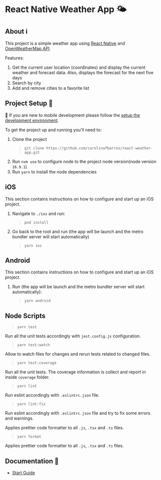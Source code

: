 # React Native Weather App 🌤️

## About ℹ️

This project is a simple weather app using [React Native](https://reactnative.dev/) and [OpenWeatherMap API](https://openweathermap.org/api).

Features:

1. Get the current user location (coordinates) and display the current weather and forecast data. Also, displays the forecast for the next five days
2. Search by city
3. Add and remove cities to a favorite list

## Project Setup 🔨

🚩 If you are new to mobile development please follow the [setup the development environment](https://reactnative.dev/docs/environment-setup).

To get the project up and running you'll need to:

1. Clone the project
   > `git clone https://github.com/carolinafbarros/react-weather-app.git`
2. Run `nvm use` to configure node to the project node version(node version `16.9.1`)
3. Run `yarn` to install the node dependencies

## iOS

This section contains instructions on how to configure and start up an iOS project.

1. Navigate to `./ios` and run:
   > `pod install`
2. Go back to the root and run (the app will be launch and the metro bundler server will start automatically)
   > `yarn ios`

## Android

This section contains instructions on how to configure and start up an iOS project.

1. Run (the app will be launch and the metro bundler server will start automatically):
   > `yarn android`

## Node Scripts

> `yarn test`

Run all the unit tests accordingly with `jest.config.js` configuration.

> `yarn test:watch`

Allow to watch files for changes and rerun tests related to changed files.

> `yarn test:coverage`

Run all the unit tests. The coverage information is collect and report in inside `coverage` folder.

> `yarn lint`

Run eslint accordingly with `.eslintrc.json` file.

> `yarn lint:fix`

Run eslint accordingly with `.eslintrc.json` file and try to fix some errors and warnings.

Applies prettier code formatter to all `.js`, `.tsx` and `.ts` files.

> `yarn format`

Applies prettier code formatter to all `.js`, `.tsx` and `.ts` files.

## Documentation 📖

- [Start Guide](docs/start-guide.md)
